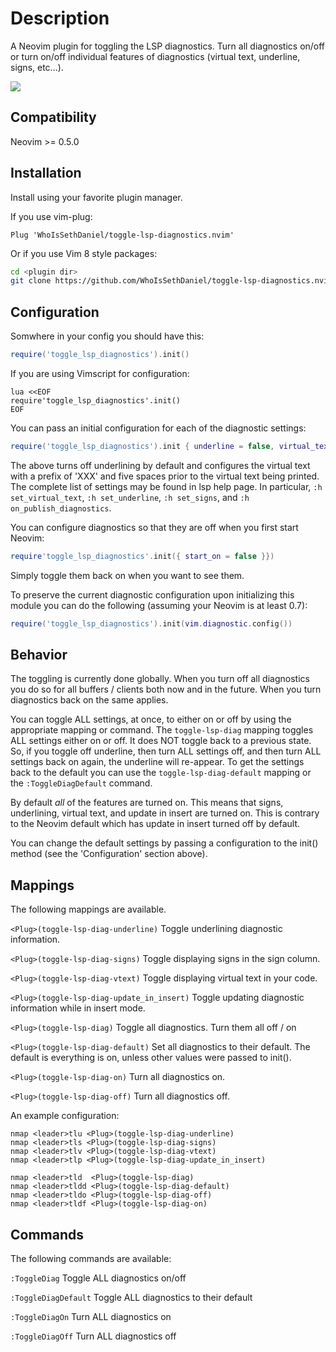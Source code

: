 # Description

A Neovim plugin for toggling the LSP diagnostics. Turn all diagnostics on/off or turn on/off
individual features of diagnostics (virtual text, underline, signs, etc...).

<img src="https://github.com/WhoIsSethDaniel/public-assets/blob/main/toggle-diag-on-off-2.gif">

## Compatibility

Neovim >= 0.5.0

## Installation

Install using your favorite plugin manager.

If you use vim-plug:

```vim
Plug 'WhoIsSethDaniel/toggle-lsp-diagnostics.nvim'
```

Or if you use Vim 8 style packages:

```bash
cd <plugin dir>
git clone https://github.com/WhoIsSethDaniel/toggle-lsp-diagnostics.nvim
```

## Configuration

Somwhere in your config you should have this:

```lua
require('toggle_lsp_diagnostics').init()
```

If you are using Vimscript for configuration:

```vim
lua <<EOF
require'toggle_lsp_diagnostics'.init()
EOF
```

You can pass an initial configuration for each of the diagnostic settings:

```lua
require('toggle_lsp_diagnostics').init { underline = false, virtual_text = { prefix = 'XXX', spacing = 5 } }
```

The above turns off underlining by default and configures the virtual text with a prefix of 'XXX' and five
spaces prior to the virtual text being printed. The complete list of settings may be found in lsp help
page. In particular, `:h set_virtual_text`, `:h set_underline`, `:h set_signs`, and `:h on_publish_diagnostics`.

You can configure diagnostics so that they are off when you first start Neovim:

```lua
require'toggle_lsp_diagnostics'.init({ start_on = false }})
```

Simply toggle them back on when you want to see them.

To preserve the current diagnostic configuration upon initializing this module you can do the following (assuming your
Neovim is at least 0.7):

```lua
require('toggle_lsp_diagnostics').init(vim.diagnostic.config())
```

## Behavior

The toggling is currently done globally. When you turn off all diagnostics you do so for
all buffers / clients both now and in the future. When you turn diagnostics back on the
same applies.

You can toggle ALL settings, at once, to either on or off by using the appropriate mapping or command.
The `toggle-lsp-diag` mapping toggles ALL settings either on or off. It does NOT toggle back to a
previous state. So, if you toggle off underline, then turn ALL settings off, and then turn ALL settings
back on again, the underline will re-appear. To get the settings back to the default you can use the
`toggle-lsp-diag-default` mapping or the `:ToggleDiagDefault` command.

By default _all_ of the features are turned on. This means that signs, underlining, virtual
text, and update in insert are turned on. This is contrary to the Neovim default which has
update in insert turned off by default.

You can change the default settings by passing a configuration to the init() method (see the
'Configuration' section above).

## Mappings

The following mappings are available.

`<Plug>(toggle-lsp-diag-underline)`
Toggle underlining diagnostic information.

`<Plug>(toggle-lsp-diag-signs)`
Toggle displaying signs in the sign column.

`<Plug>(toggle-lsp-diag-vtext)`
Toggle displaying virtual text in your code.

`<Plug>(toggle-lsp-diag-update_in_insert)`
Toggle updating diagnostic information while in insert mode.

`<Plug>(toggle-lsp-diag)`
Toggle all diagnostics. Turn them all off / on

`<Plug>(toggle-lsp-diag-default)`
Set all diagnostics to their default. The default is everything is on, unless other values were
passed to init().

`<Plug>(toggle-lsp-diag-on)`
Turn all diagnostics on.

`<Plug>(toggle-lsp-diag-off)`
Turn all diagnostics off.

An example configuration:

```vim
nmap <leader>tlu <Plug>(toggle-lsp-diag-underline)
nmap <leader>tls <Plug>(toggle-lsp-diag-signs)
nmap <leader>tlv <Plug>(toggle-lsp-diag-vtext)
nmap <leader>tlp <Plug>(toggle-lsp-diag-update_in_insert)

nmap <leader>tld  <Plug>(toggle-lsp-diag)
nmap <leader>tldd <Plug>(toggle-lsp-diag-default)
nmap <leader>tldo <Plug>(toggle-lsp-diag-off)
nmap <leader>tldf <Plug>(toggle-lsp-diag-on)
```

## Commands

The following commands are available:

`:ToggleDiag`
Toggle ALL diagnostics on/off

`:ToggleDiagDefault`
Toggle ALL diagnostics to their default

`:ToggleDiagOn`
Turn ALL diagnostics on

`:ToggleDiagOff`
Turn ALL diagnostics off
